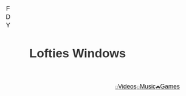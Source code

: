 <!DOCTYPE html>
<html lang="en">
<head>
  <meta charset="UTF-8">
  <meta name="viewport" content="width=device-width, initial-scale=1.0">
  <title>Lofties Windows</title>
  <link rel="preconnect" href="https://fonts.gstatic.com">
  <link href="https://fonts.googleapis.com/css2?family=Montserrat&display=swap" rel="stylesheet">
  <style>
    * {
      box-sizing:border-box;
      margin:0;
      padding:0;
    }
    body {
      font-family:'Montserrat',sans-serif;
      font-size:16px;
      color:#333;
    }
    header {
      background-size:100%;
      padding:80px;
      display:flex;
      background-position:center 65%;
      justify-content:space-between;
      align-items:center;
      background-image:url("https://images.unsplash.com/photo-1534447677768-be436bb09401?ixlib=rb-1.2.1&auto=format&fit=crop&w=750&q=80");
      position:relative;
    }
    h1 {
      font-size:32px;
      font-weight:700;
    }
    .social-icons-container {
      position: absolute;
      top: 14px;
      left: 14px;
      display: flex;
      flex-direction: column;
      gap: 2px;
    }.social-icons-container img {
  height: 14px;
  width: 14px;
  margin: 3px;
  filter: brightness(60%);
  transition: filter 0.3s ease-in-out;
  display: flex;
  justify-content: center;
  align-items: center;
  border: none; 
}.social-icons-container img:hover {
      filter: brightness(100%);
    }.bottom-right {
      position: absolute;
      bottom: 0;
      right: 0;
      display: flex;
      gap: 1px;
    }.bottom-right jake {
      list-style:none;
    }.icon {
      font-size:10px;
    }@media only screen and (max-width: 600px) {
  .social-icons-container {
    top: 10px;
    left: 10px;
    background: none;
  }
}
  </style>
</head>
<body>
  <header>
    <div class="social-icons-container">
      <a href="https://www.facebook.com"><img src="https://img.icons8.com/clouds/64/000000/facebook.png" alt="Facebook"></a>
      <a href="https://www.discord.com"><img src="https://img.icons8.com/clouds/64/000000/discord-logo.png" alt="Discord"></a>
      <a href="https://www.youtube.com"><img src="https://img.icons8.com/clouds/64/000000/youtube.png" alt="YouTube"></a>
    </div>
    <h1>Lofties Windows</h1><ul class="bottom-right">
      <jake><a href="#contact" class="video-tab"><span class="icon video-icon">&#x1F3A5;</span>Videos</a></jake>
      <jake><a href="#contact" class="music-tab"><span class="icon music-icon">&#x1F3B5;</span>Music</a></jake>
      <jake><a href="#contact" class="game-tab"><span class="icon game-icon">&#x1F3AE;</span>Games</a></jake>
    </ul>
  </header>
</body>
</html>


